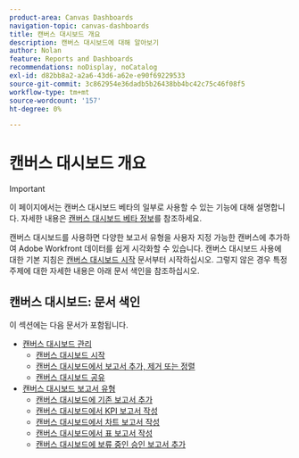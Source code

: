 ```yaml
---
product-area: Canvas Dashboards
navigation-topic: canvas-dashboards
title: 캔버스 대시보드 개요
description: 캔버스 대시보드에 대해 알아보기
author: Nolan
feature: Reports and Dashboards
recommendations: noDisplay, noCatalog
exl-id: d82bb8a2-a2a6-43d6-a62e-e90f69229533
source-git-commit: 3c862954e36dadb5b26438bb4bc42c75c46f08f5
workflow-type: tm+mt
source-wordcount: '157'
ht-degree: 0%

---
```


# 캔버스 대시보드 개요

>[!IMPORTANT]
>
>이 페이지에서는 캔버스 대시보드 베타의 일부로 사용할 수 있는 기능에 대해 설명합니다. 자세한 내용은 [캔버스 대시보드 베타 정보](/help/quicksilver/product-announcements/betas/canvas-dashboards-beta/canvas-dashboards-beta-information.md)를 참조하세요.

캔버스 대시보드를 사용하면 다양한 보고서 유형을 사용자 지정 가능한 캔버스에 추가하여 Adobe Workfront 데이터를 쉽게 시각화할 수 있습니다. 캔버스 대시보드 사용에 대한 기본 지침은 [캔버스 대시보드 시작](/help/quicksilver/reports-and-dashboards/canvas-dashboards/manage-canvas-dashboards/get-started-canvas-dashboards.md) 문서부터 시작하십시오. 그렇지 않은 경우 특정 주제에 대한 자세한 내용은 아래 문서 색인을 참조하십시오.

## 캔버스 대시보드: 문서 색인

이 섹션에는 다음 문서가 포함됩니다.

* [캔버스 대시보드 관리](/help/quicksilver/reports-and-dashboards/canvas-dashboards/manage-canvas-dashboards/manage-canvas-dashboards.md)
   * [캔버스 대시보드 시작](/help/quicksilver/reports-and-dashboards/canvas-dashboards/manage-canvas-dashboards/get-started-canvas-dashboards.md)
   * [캔버스 대시보드에서 보고서 추가, 제거 또는 정렬](/help/quicksilver/reports-and-dashboards/canvas-dashboards/manage-canvas-dashboards/add-remove-arrange-reports.md)
   * [캔버스 대시보드 공유](/help/quicksilver/reports-and-dashboards/canvas-dashboards/manage-canvas-dashboards/share-canvas-dashboard.md)
* [캔버스 대시보드 보고서 유형](/help/quicksilver/reports-and-dashboards/canvas-dashboards/report-types/report-types-overview.md)
   * [캔버스 대시보드에 기존 보고서 추가](/help/quicksilver/reports-and-dashboards/canvas-dashboards/report-types/add-existing-report.md)
   * [캔버스 대시보드에서 KPI 보고서 작성](/help/quicksilver/reports-and-dashboards/canvas-dashboards/report-types/build-kpi-report.md)
   * [캔버스 대시보드에서 차트 보고서 작성](/help/quicksilver/reports-and-dashboards/canvas-dashboards/report-types/build-chart-report.md)
   * [캔버스 대시보드에서 표 보고서 작성](/help/quicksilver/reports-and-dashboards/canvas-dashboards/report-types/build-table-report.md)
   * [캔버스 대시보드에 보류 중인 승인 보고서 추가](/help/quicksilver/reports-and-dashboards/canvas-dashboards/report-types/add-pending-approvals-report.md)

